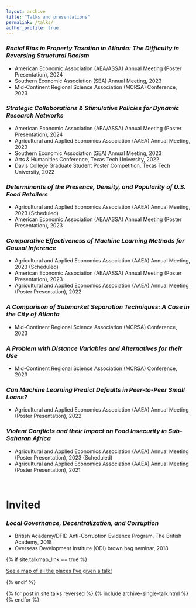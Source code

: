 ```yaml
---
layout: archive
title: "Talks and presentations"
permalink: /talks/
author_profile: true
---
```


### *Racial Bias in Property Taxation in Atlanta: The Difficulty in Reversing Structural Racism* 
* American Economic Association (AEA/ASSA) Annual Meeting (Poster Presentation), 2024 <br> 
* Southern Economic Association (SEA) Annual Meeting, 2023 <br> 
* Mid-Continent Regional Science Association (MCRSA) Conference, 2023 

### *Strategic Collaborations & Stimulative Policies for Dynamic Research Networks*
* American Economic Association (AEA/ASSA) Annual Meeting (Poster Presentation), 2024 <br> 
* Agricultural and Applied Economics Association (AAEA) Annual Meeting, 2023 <br> 
* Southern Economic Association (SEA) Annual Meeting, 2023 <br>  
* Arts & Humanities Conference, Texas Tech University, 2022 <br> 
* Davis College Graduate Student Poster Competition, Texas Tech University, 2022 <br> 

### *Determinants of the Presence, Density, and Popularity of U.S. Food Retailers*
* Agricultural and Applied Economics Association (AAEA) Annual Meeting, 2023 (Scheduled) <br> 
* American Economic Association (AEA/ASSA) Annual Meeting (Poster Presentation), 2023 <br> 

### *Comparative Effectiveness of Machine Learning Methods for Causal Inference*
* Agricultural and Applied Economics Association (AAEA) Annual Meeting, 2023 (Scheduled) <br> 
* American Economic Association (AEA/ASSA) Annual Meeting (Poster Presentation), 2023 <br> 
* Agricultural and Applied Economics Association (AAEA) Annual Meeting (Poster Presentation), 2022 <br> 

### *A Comparison of Submarket Separation Techniques: A Case in the City of Atlanta* 
* Mid-Continent Regional Science Association (MCRSA) Conference, 2023 <br> 

### *A Problem with Distance Variables and Alternatives for their Use* 
* Mid-Continent Regional Science Association (MCRSA) Conference, 2023 <br> 

### *Can Machine Learning Predict Defaults in Peer-to-Peer Small Loans?*
* Agricultural and Applied Economics Association (AAEA) Annual Meeting (Poster Presentation), 2022 <br> 

### *Violent Conflicts and their Impact on Food Insecurity in Sub-Saharan Africa* 
* Agricultural and Applied Economics Association (AAEA) Annual Meeting (Poster Presentation), 2023 (Scheduled) <br> 
* Agricultural and Applied Economics Association (AAEA) Annual Meeting (Poster Presentation), 2021 <br> 

<br> 

# Invited 

### *Local Governance, Decentralization, and Corruption* 
* British Academy/DFID Anti-Corruption Evidence Program, The British Academy, 2018 <br> 
* Overseas Development Institute (ODI) brown bag seminar, 2018 <br> 

{% if site.talkmap_link == true %}

<p style="text-decoration:underline;"><a href="/talkmap.html">See a map of all the places I've given a talk!</a></p>

{% endif %}

{% for post in site.talks reversed %}
  {% include archive-single-talk.html %}
{% endfor %}
